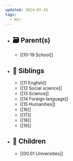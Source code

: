 ```yaml
---
updated: 2024-03-26
tags:
  - moc
---
```


- ## 🗃 Parent(s)
	- [[10-19 School]]
- ## 📁 Siblings
	- [[11 English]]
	- [[12 Social science]]
	- [[13 Science]]
	- [[14 Foreign language]]
	- [[15 Humanities]]
	- [[16]]
	- [[17]]
	- [[18]]
	- [[19]]
- ## 📄 Children
	- [[00.01 Universities]]